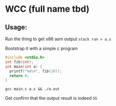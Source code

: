 # WCC (full name tbd)

## Usage:

Run the thing to get x86 asm output
`stack run > a.s` 

Bootstrap it with a simple c program

```c
#include <stdio.h>
int fib(int);
int main(int a) {
  printf("%d\n", fib(10));
  return 0;
}
```
`gcc main.c a.s && ./a.out`

Get confirm that the output result is indeed `55`
